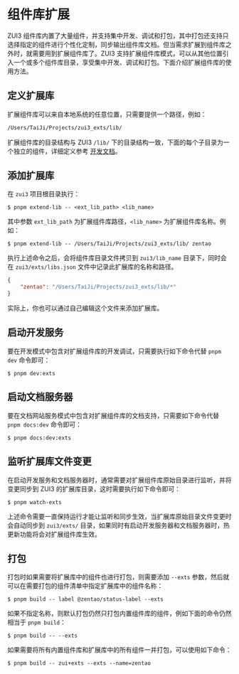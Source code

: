 # 组件库扩展

ZUI3 组件库内置了大量组件，并支持集中开发、调试和打包，其中打包还支持只选择指定的组件进行个性化定制，同步输出组件库文档。但当需求扩展到组件库之外时，就需要用到扩展组件库了。ZUI3 支持扩展组件库模式，可以从其他位置引入一个或多个组件库目录，享受集中开发、调试和打包。下面介绍扩展组件库的使用方法。

## 定义扩展库

扩展组件库可以来自本地系统的任意位置，只需要提供一个路径，例如：

```txt
/Users/TaiJi/Projects/zui3_exts/lib/
```

扩展组件库的目录结构与 ZUI3 `/lib/` 下的目录结构一致，下面的每个子目录为一个独立的组件，详细定义参考 [开发文档](/guide/customize/dev)。

## 添加扩展库

在 `zui3` 项目根目录执行：

```shell
$ pnpm extend-lib -- <ext_lib_path> <lib_name>
```

其中参数 `ext_lib_path` 为扩展组件库路径，`<lib_name>` 为扩展组件库名称。例如：

```shell
$ pnpm extend-lib -- /Users/TaiJi/Projects/zui3_exts/lib/ zentao
```

执行上述命令之后，会将组件库目录文件拷贝到 `zui3/lib_name` 目录下，同时会在 `zui3/exts/libs.json` 文件中记录此扩展库的名称和路径。

```json
{
    "zentao": "/Users/TaiJi/Projects/zui3_exts/lib/*"
}
```

实际上，你也可以通过自己编辑这个文件来添加扩展库。

## 启动开发服务

要在开发模式中包含对扩展组件库的开发调试，只需要执行如下命令代替 `pnpm dev` 命令即可：

```shell
$ pnpm dev:exts
```

## 启动文档服务器

要在文档网站服务模式中包含对扩展组件库的文档支持，只需要如下命令代替 `pnpm docs:dev` 命令即可：

```shell
$ pnpm docs:dev:exts
```

## 监听扩展库文件变更

在启动开发服务和文档服务器时，通常需要对扩展组件库原始目录进行监听，并将变更同步到 ZUI3 的扩展库目录，这时需要执行如下命令即可：

```shell
$ pnpm watch-exts
```

上述命令需要一直保持运行才能让监听和同步生效，当扩展库原始目录文件变更时会自动同步到 `zui3/exts/` 目录，如果同时有启动开发服务器和文档服务器时，热更新功能将会对扩展组件库生效。

## 打包

打包时如果需要将扩展库中的组件也进行打包，则需要添加 `--exts` 参数，然后就可以在需要打包的组件清单中指定扩展库中的组件名称：

```shell
$ pnpm build -- label @zentao/status-label --exts
```

如果不指定名称，则默认打包仍然只打包内置组件库的组件，例如下面的命令仍然相当于 `pnpm build`：

```shell
$ pnpm build -- --exts
```

如果需要将所有内置组件库和扩展库中的所有组件一并打包，可以使用如下命令：

```shell
$ pnpm build -- zui+exts --exts --name=zentao
```
